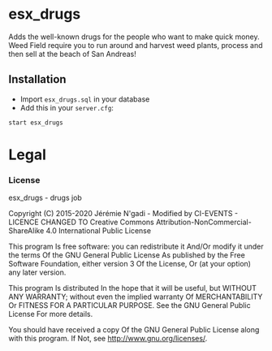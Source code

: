 # esx_drugs

Adds the well-known drugs for the people who want to make quick money. Weed Field require you to run around and harvest weed plants, process and then sell at the beach of San Andreas!



## Installation
- Import `esx_drugs.sql` in your database
- Add this in your `server.cfg`:

```
start esx_drugs
```

# Legal
### License
esx_drugs - drugs job

Copyright (C) 2015-2020 Jérémie N'gadi - Modified by CI-EVENTS - LICENCE CHANGED TO Creative Commons Attribution-NonCommercial-ShareAlike 4.0 International Public License

This program Is free software: you can redistribute it And/Or modify it under the terms Of the GNU General Public License As published by the Free Software Foundation, either version 3 Of the License, Or (at your option) any later version.

This program Is distributed In the hope that it will be useful, but WITHOUT ANY WARRANTY; without even the implied warranty Of MERCHANTABILITY Or FITNESS FOR A PARTICULAR PURPOSE. See the GNU General Public License For more details.

You should have received a copy Of the GNU General Public License along with this program. If Not, see http://www.gnu.org/licenses/.
